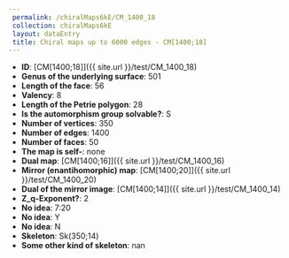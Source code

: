 ```yaml
--- 
 permalink: /chiralMaps6kE/CM_1400_18 
 collection: chiralMaps6kE
 layout: dataEntry
 title: Chiral maps up to 6000 edges - CM[1400;18]
---
```


- **ID**: [CM[1400;18]]({{ site.url }}/test/CM_1400_18)
- **Genus of the underlying surface**: 501
- **Length of the face**: 56
- **Valency**: 8
- **Length of the Petrie polygon**: 28
- **Is the automorphism group solvable?**: S
- **Number of vertices**: 350
- **Number of edges**: 1400
- **Number of faces**: 50
- **The map is self-**: none
- **Dual map**: [CM[1400;16]]({{ site.url }}/test/CM_1400_16)
- **Mirror (enantihomorphic) map**: [CM[1400;20]]({{ site.url }}/test/CM_1400_20)
- **Dual of the mirror image**: [CM[1400;14]]({{ site.url }}/test/CM_1400_14)
- **Z_q-Exponent?**: 2
- **No idea**:  7:20
- **No idea**: Y
- **No idea**: N
- **Skeleton**: Sk(350;14)
- **Some other kind of skeleton**: nan
